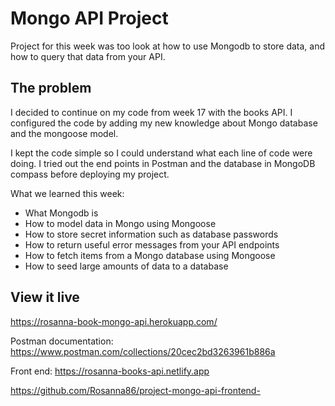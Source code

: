 # Mongo API Project

Project for this week was too look at how to use Mongodb to store data, and how to query that data from your API.

## The problem
I decided to continue on my code from week 17 with the books API. I configured the code by adding my new knowledge about Mongo database and the mongoose model.  

I kept the code simple so I could understand what each line of code were doing. I tried out the end points in Postman and the database in MongoDB compass before deploying my project. 

What we learned this week:
- What Mongodb is
- How to model data in Mongo using Mongoose
- How to store secret information such as database passwords
- How to return useful error messages from your API endpoints
- How to fetch items from a Mongo database using Mongoose
- How to seed large amounts of data to a database

## View it live
https://rosanna-book-mongo-api.herokuapp.com/

Postman documentation:
https://www.postman.com/collections/20cec2bd3263961b886a

Front end:
https://rosanna-books-api.netlify.app

https://github.com/Rosanna86/project-mongo-api-frontend-



